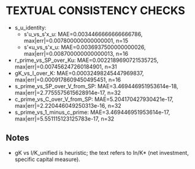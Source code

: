 # TEXTUAL CONSISTENCY CHECKS

- s_u_identity:
  - s'u_vs_s'x_u: MAE=0.0034466666666666786, max|err|=0.007800000000000001, n=15
  - s'«u_vs_s'x_u: MAE=0.0036937500000000026, max|err|=0.008700000000000013, n=16
- r_prime_vs_SP_over_Ku: MAE=0.0022189690721535725, max|err|=0.007456247260184901, n=31
- gK_vs_I_over_K: MAE=0.00032498245447969837, max|err|=0.0009178609450495451, n=16
- s_prime_vs_SP_over_V_from_SP: MAE=3.469446951953614e-18, max|err|=2.7755575615628914e-17, n=32
- c_prime_vs_C_over_V_from_SP: MAE=5.204170427930421e-17, max|err|=2.220446049250313e-16, n=32
- s_prime_vs_1_minus_c_prime: MAE=3.469446951953614e-17, max|err|=5.551115123125783e-17, n=32

## Notes
- gK vs I/K_unified is heuristic; the text refers to In/K* (net investment, specific capital measure).
